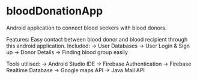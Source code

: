 # bloodDonationApp
Android application to connect blood seekers with blood donors.

Features:
Easy contact between blood donor and blood recipient through this android application.
Included:
-> User Databases
-> User Login & Sign up
-> Donor Details
-> Finding blood group easily

Tools utilised:
-> Android Studio IDE
-> Firebase Authentication
-> Firebase Realtime Database
-> Google maps API
-> Java Mail API
